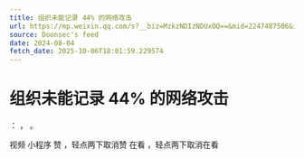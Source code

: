 ```yaml
---
title: 组织未能记录 44% 的网络攻击
url: https://mp.weixin.qq.com/s?__biz=MzkzNDIzNDUxOQ==&mid=2247487506&idx=8&sn=492a25c6c7f6adfd90745204b35f85ee
source: Doonsec's feed
date: 2024-08-04
fetch_date: 2025-10-06T18:01:59.229574
---
```


# 组织未能记录 44% 的网络攻击

：
，
。

视频
小程序
赞
，轻点两下取消赞
在看
，轻点两下取消在看
